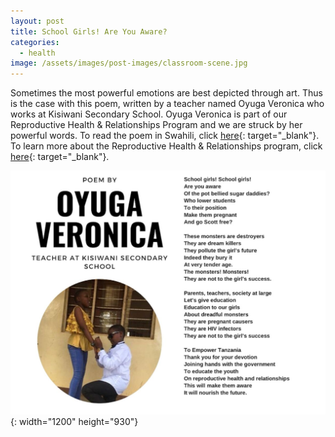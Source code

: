```yaml
---
layout: post
title: School Girls! Are You Aware?
categories:
  - health
image: /assets/images/post-images/classroom-scene.jpg
---
```


Sometimes the most powerful emotions are best depicted through art. Thus is the case with this poem, written by a teacher named Oyuga Veronica who works at Kisiwani Secondary School. Oyuga Veronica is part of our Reproductive Health & Relationships Program and we are struck by her powerful words. To read the poem in Swahili, click [here](https://d1qmdf3vop2l07.cloudfront.net/trusty-goshawk.cloudvent.net/compressed/_min_/e231340f29b333b4a52f3a9508c33b4f.pdf){: target="_blank"}. To learn more about the Reproductive Health & Relationships program, click [here](https://empowertz.org/reproductive/){: target="_blank"}.

![](/uploads/poem.jpg){: width="1200" height="930"}